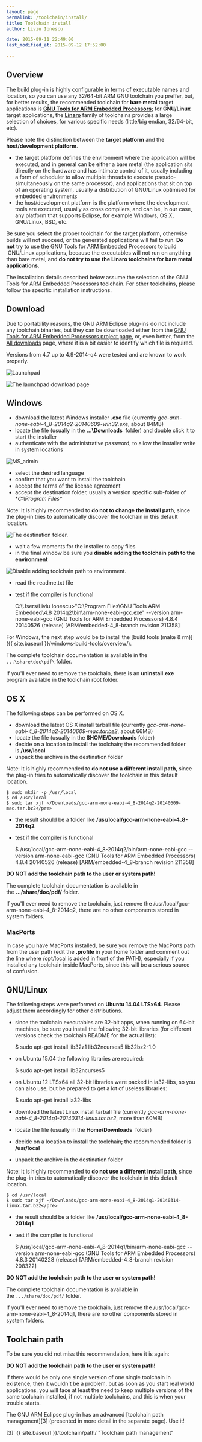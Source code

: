 ```yaml
---
layout: page
permalink: /toolchain/install/
title: Toolchain install
author: Liviu Ionescu

date: 2015-09-11 22:49:00
last_modified_at: 2015-09-12 17:52:00

---
```


## Overview

The build plug-in is highly configurable in terms of executable names and location, so you can use any 32/64-bit ARM GNU toolchain you preffer, but, for better results, the recommended toolchain for **bare metal** target applications is [**GNU Tools for ARM Embedded Processors**][1]; for **GNU/Linux** target applications, the **[Linaro][2]** family of toolchains provides a large selection of choices, for various specific needs (little/big endian, 32/64-bit, etc).

Please note the distinction between the **target platform** and the **host/development platform**.

* the target platform defines the environment where the application will be executed, and in general can be either a bare metal (the application sits directly on the hardware and has intimate control of it, usually including a form of scheduler to allow multiple threads to execute pseudo-simultaneously on the same processor), and applications that sit on top of an operating system, usually a distribution of GNU/Linux optimised for embedded environments
* the host/development platform is the platform where the development tools are executed, usually as cross compilers, and can be, in our case, any platform that supports Eclipse, for example Windows, OS X, GNU/Linux, BSD, etc.

Be sure you select the proper toolchain for the target platform, otherwise builds will not succeed, or the generated applications will fail to run. **Do not** try to use the GNU Tools for ARM Embedded Processors to build  GNU/Linux applications, because the executables will not run on anything than bare metal, and **do not try to use the Linaro toolchains for bare metal applications**.

The installation details described below assume the selection of the GNU Tools for ARM Embedded Processors toolchain. For other toolchains, please follow the specific installation instructions.

## Download

Due to portability reasons, the GNU ARM Eclipse plug-ins do not include any toolchain binaries, but they can be downloaded either from the [GNU Tools for ARM Embedded Processors project page](http://launchpad.net/gcc-arm-embedded), or, even better, from the [All downloads](http://launchpad.net/gcc-arm-embedded/+download) page, where it is a bit easier to identify which file is required.

Versions from 4.7 up to 4.9-2014-q4 were tested and are known to work properly.

![Launchpad](http://gnuarmeclipse.livius.net/blog/wp-content/uploads/2014/01/Launchpad.png)


![The launchpad download page](http://gnuarmeclipse.livius.net/blog/wp-content/uploads/2014/01/LaunchpadDownloads.png)

## Windows

* download the latest Windows installer **.exe** file (currently *gcc-arm-none-eabi-4_8-2014q2-20140609-win32.exe*, about 84MB)
* locate the file (usually in the **...\Downloads**  folder) and double click it to start the installer
* authenticate with the administrative password, to allow the installer write in system locations

![MS_admin](http://gnuarmeclipse.livius.net/blog/wp-content/uploads/2014/01/MS_admin.png)

* select the desired language
* confirm that you want to install the toolchain
* accept the terms of the license agreement
* accept the destination folder, usually a version specific sub-folder of **C:\Program Files\**

Note: It is highly recommended to **do not to change the install path**, since the plug-in tries to automatically discover the toolchain in this default location.

![The destination folder.](http://gnuarmeclipse.livius.net/blog/wp-content/uploads/2014/01/MS_destination_location.png)

* wait a few moments for the installer to copy files
* in the final window be sure you **disable adding the toolchain path to the environment**

![Disable adding toolchain path to environment.](http://gnuarmeclipse.livius.net/blog/wp-content/uploads/2014/01/MS_finish.png)

* read the readme.txt file
* test if the compiler is functional

	C:\Users\Liviu Ionescu&gt;"C:\Program Files\GNU Tools ARM Embedded\4.8 2014q2\bin\arm-none-eabi-gcc.exe" --version
	arm-none-eabi-gcc (GNU Tools for ARM Embedded Processors) 4.8.4 20140526 (release) [ARM/embedded-4_8-branch revision 211358]

For Windows, the next step would be to install the [build tools (make & rm)]({{ site.baseurl }}/windows-build-tools/overview/).

The complete toolchain documentation is available in the `...\share\doc\pdf\` folder.

If you'll ever need to remove the toolchain, there is an **uninstall.exe** program available in the toolchain root folder.

## OS X

The following steps can be performed on OS X.

* download the latest OS X install tarball file (currently *gcc-arm-none-eabi-4_8-2014q2-20140609-mac.tar.bz2*, about 66MB)
* locate the file (usually in the **$HOME/Downloads** folder)
* decide on a location to install the toolchain; the recommended folder is **/usr/local**
* unpack the archive in the destination folder

Note: It is highly recommended to **do not use a different install path**, since the plug-in tries to automatically discover the toolchain in this default location.

	$ sudo mkdir -p /usr/local
	$ cd /usr/local
	$ sudo tar xjf ~/Downloads/gcc-arm-none-eabi-4_8-2014q2-20140609-mac.tar.bz2</pre>

* the result should be a folder like **/usr/local/gcc-arm-none-eabi-4_8-2014q2**
* test if the compiler is functional

  	$ /usr/local/gcc-arm-none-eabi-4\_8-2014q2/bin/arm-none-eabi-gcc --version
  	arm-none-eabi-gcc (GNU Tools for ARM Embedded Processors) 4.8.4 20140526 (release) [ARM/embedded-4_8-branch revision 211358]

**DO NOT add the toolchain path to the user or system path!**

The complete toolchain documentation is available in the **.../share/doc/pdf/** folder.

If you'll ever need to remove the toolchain, just remove the /usr/local/gcc-arm-none-eabi-4_8-2014q2, there are no other components stored in system folders.

### MacPorts

In case you have MacPorts installed, be sure you remove the MacPorts path from the user path (edit the **.profile** in your home folder and comment out the line where /opt/local is added in front of the PATH), especially if you installed any toolchain inside MacPorts, since this will be a serious source of confusion.

## GNU/Linux

The following steps were performed on **Ubuntu 14.04 LTSx64**. Please adjust them accordingly for other distributions.

* since the toolchain executables are 32-bit apps, when running on 64-bit machines, be sure you install the following 32-bit libraries (for different versions check the toolchain README for the actual list):

	$ sudo apt-get install lib32z1 lib32ncurses5 lib32bz2-1.0

* on Ubuntu 15.04 the following libraries are required:

	$ sudo apt-get install lib32ncurses5

* on Ubuntu 12 LTSx64 all 32-bit libraries were packed in ia32-libs, so you can also use, but be prepared to get a lot of useless libraries:

	$ sudo apt-get install ia32-libs

* download the latest Linux install tarball file (currently *gcc-arm-none-eabi-4_8-2014q1-20140314-linux.tar.bz2*, more than 60MB)
* locate the file (usually in the **Home/Downloads**  folder)
* decide on a location to install the toolchain; the recommended folder is **/usr/local**
* unpack the archive in the destination folder

Note: It is highly recommended to **do not use a different install path**, since the plug-in tries to automatically discover the toolchain in this default location.

	$ cd /usr/local
	$ sudo tar xjf ~/Downloads/gcc-arm-none-eabi-4_8-2014q1-20140314-linux.tar.bz2</pre>

* the result should be a folder like **/usr/local/gcc-arm-none-eabi-4_8-2014q1**
* test if the compiler is functional

	$ /usr/local/gcc-arm-none-eabi-4\_8-2014q1/bin/arm-none-eabi-gcc --version
	arm-none-eabi-gcc (GNU Tools for ARM Embedded Processors) 4.8.3 20140228 (release) [ARM/embedded-4_8-branch revision 208322]

**DO NOT add the toolchain path to the user or system path!**

The complete toolchain documentation is available in the `.../share/doc/pdf/` folder.

If you'll ever need to remove the toolchain, just remove the /usr/local/gcc-arm-none-eabi-4_8-2014q1, there are no other components stored in system folders.

## Toolchain path

To be sure you did not miss this recommendation, here it is again:

**DO NOT add the toolchain path to the user or system path!**

If there would be only one single version of one single toolchain in existence, then it wouldn't be a problem, but as soon as you start real world applications, you will face at least the need to keep multiple versions of the same toolchain installed, if not multiple toolchains, and this is when your trouble starts.

The GNU ARM Eclipse plug-in has an advanced [toolchain path management][3] (presented in more detail in the separate page). Use it!

 [1]: http://launchpad.net/gcc-arm-embedded
 [2]: http://www.linaro.org/downloads/
 [3]: {{ site.baseurl }}/toolchain/path/ "Toolchain path management"
